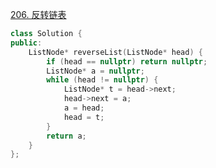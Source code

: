 [206. 反转链表](https://leetcode.cn/problems/reverse-linked-list/description/)

```cpp
class Solution {
public:
    ListNode* reverseList(ListNode* head) {
        if (head == nullptr) return nullptr;
        ListNode* a = nullptr;
        while (head != nullptr) {
            ListNode* t = head->next;
            head->next = a;
            a = head;
            head = t;
        }
        return a;
    }
};
```
